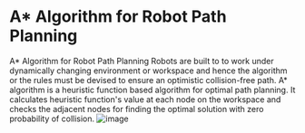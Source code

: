 # A* Algorithm for Robot Path Planning
A* Algorithm for Robot Path Planning
Robots are built to to work under dynamically changing environment or workspace and hence the algorithm or the rules must be devised to ensure an optimistic collision-free path. A* algorithm is a heuristic function based algorithm for optimal path planning. It calculates heuristic function's value at each node on the workspace and checks the adjacent nodes for finding the optimal solution with zero probability of collision.
![image](https://user-images.githubusercontent.com/47361086/126357102-af3ffcc5-8f09-4a43-9376-4ddb01ebd3d6.png)
